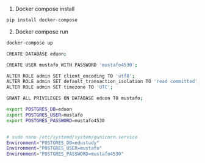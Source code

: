 1. Docker compose install
```bash
pip install docker-compose
```

2. Docker compose run
```bash
docker-compose up
```

```bash
CREATE DATABASE eduon;

CREATE USER mustafo WITH PASSWORD 'mustafo4530';

ALTER ROLE admin SET client_encoding TO 'utf8';
ALTER ROLE admin SET default_transaction_isolation TO 'read committed';
ALTER ROLE admin SET timezone TO 'UTC';

GRANT ALL PRIVILEGES ON DATABASE eduon TO mustafo;
```

```bash
export POSTGRES_DB=eduon
export POSTGRES_USER=mustafo
export POSTGRES_PASSWORD=mustafo4530
```

```bash

# sudo nano /etc/systemd/system/gunicorn.service
Environment="POSTGRES_DB=edustudy"
Environment="POSTGRES_USER=mustafo"
Environment="POSTGRES_PASSWORD=mustafo4530"
```
